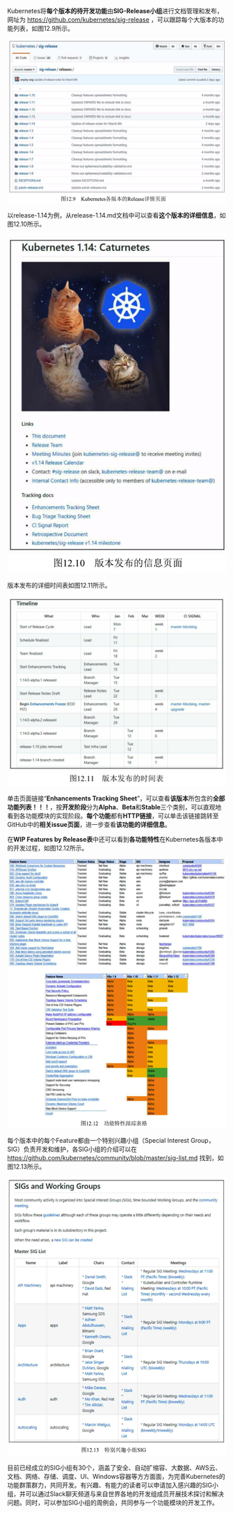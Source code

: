 
<!-- @import "[TOC]" {cmd="toc" depthFrom=1 depthTo=6 orderedList=false} -->

<!-- code_chunk_output -->



<!-- /code_chunk_output -->

Kubernetes将**每个版本的待开发功能**由**SIG\-Release小组**进行文档管理和发布，网址为 https://github.com/kubernetes/sig-release ，可以跟踪每个大版本的功能列表，如图12.9所示。

![2019-09-26-19-16-26.png](./images/2019-09-26-19-16-26.png)

以release\-1.14为例，从release\-1.14.md文档中可以查看**这个版本的详细信息**，如图12.10所示。

![2019-09-26-19-17-46.png](./images/2019-09-26-19-17-46.png)

版本发布的详细时间表如图12.11所示。

![2019-09-26-19-18-21.png](./images/2019-09-26-19-18-21.png)

单击页面链接“**Enhancements Tracking Sheet**”，可以查看**该版本**所包含的**全部功能列表！！！**，按**开发阶段**分为**Alpha**、**Beta**和**Stable**三个类别，可以直观地看到各功能模块的实现阶段。**每个功能**都有**HTTP链接**，可以单击该链接跳转至GitHub中的**相关issue页面**，进一步查看**该功能的详细信息**。

在**WIP Features by Release表**中还可以看到**各功能特性**在Kubernetes各版本中的开发过程，如图12.12所示。

![2019-09-26-19-37-19.png](./images/2019-09-26-19-37-19.png)

每个版本中的每个Feature都由一个特别兴趣小组（Special Interest Group，SIG）负责开发和维护，各SIG小组的介绍可以在 https://github.com/kubernetes/community/blob/master/sig-list.md 找到，如图12.13所示。

![2019-09-26-19-39-19.png](./images/2019-09-26-19-39-19.png)

目前已经成立的SIG小组有30个，涵盖了安全、自动扩缩容、大数据、AWS云、文档、网络、存储、调度、UI、Windows容器等方方面面，为完善Kubernetes的功能群策群力，共同开发。有兴趣、有能力的读者可以申请加入感兴趣的SIG小组，并可以通过Slack聊天频道与来自世界各地的开发组成员开展技术探讨和解决问题。同时，可以参加SIG小组的周例会，共同参与一个功能模块的开发工作。

